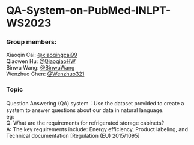 # QA-System-on-PubMed-INLPT-WS2023

### Group members:
Xiaoqin Cai: [@xiaoqingcai99](https://github.com/xiaoqingcai99)    
Qiaowen Hu: [@QiaoqiaoHW](https://github.com/QiaoqiaoHW)  
Binwu Wang: [@BinwuWang](https://github.com/BinwuWang)  
Wenzhuo Chen: [@Wenzhuo321](https://github.com/Wenzhuo321)

### Topic
Question Answering (QA) system：Use the dataset provided to create a system to answer questions about our data in natural language.   
eg:   
Q: What are the requirements for refrigerated storage cabinets?   
A: The key requirements include: Energy efficiency, Product labeling, and Technical documentation [Regulation (EU) 2015/1095]   
